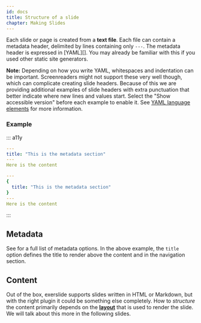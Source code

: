 ```yaml
---
id: docs
title: Structure of a slide
chapter: Making Slides
---
```

Each slide or page is created from a **text file**. Each file can contain a 
metadata header, delimited by lines containing only `---`.
The metadata header is expressed in [YAML][]. You may already be familiar with 
this if you used other static site generators.

<div class="callout primary">

  **Note:** Depending on how you write YAML, whitespaces and indentation can be 
  important. Screenreaders might not support these very well though, which can
  complicate creating slide headers. Because of this we are providing 
  additional examples of slide headers with extra punctuation that better 
  indicate where new lines and values start. Select the "Show accessible 
  version" before each example to enable it.
  See [YAML language 
  elements](https://en.wikipedia.org/wiki/YAML#Language_elements) for more 
  information.

</div>


### Example

::: a11y
```yaml
---
title: "This is the metadata section"
---
Here is the content
```

```yaml
---
{
  title: "This is the metadata section"
}
---
Here is the content
```
:::

## Metadata

See [](#/metadata) for a full list of metadata options. In the above example, 
the `title` option defines the title to render above the content and in the 
navigation section.

## Content

Out of the box, exerslide supports slides written in HTML or Markdown, but with 
the right plugin it could be something else completely. How to *structure* the 
content primarily depends on the **[layout](#/layouts)** that is used to render 
the slide. We will talk about this more in the following slides.
